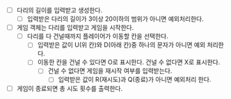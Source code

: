 - [ ] 다리의 길이를 입력받고 생성한다.
  - [ ] 입력받은 다리의 길이가 3이상 20이하의 범위가 아니면 예외처리한다.
- [ ] 게임 객체는 다리를 입력받고 게임을 시작한다.
  - [ ] 다리를 다 건널때까지 플레이어가 이동할 칸을 선택한다.
    - [ ] 입력받은 값이 U(위 칸)와 D(아래 칸)중 하나의 문자가 아니면 예외 처리한다.
    - [ ] 이동한 칸을 건널 수 있다면 O로 표시한다. 건널 수 없다면 X로 표시한다.
      - [ ] 건널 수 없다면 게임을 재시작 여부를 입력받는다.
        - [ ] 입력받은 값이 R(재시도)과 Q(종료)가 아니면 예외처리 한다.
- [ ] 게임이 종료되면 총 시도 횟수를 출력한다.